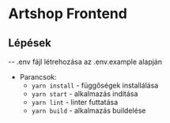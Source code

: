 # Artshop Frontend

## Lépések

-- .env fájl létrehozása az .env.example alapján

- Parancsok:
    -  `yarn install` - függőségek installálása
    -  `yarn start` - alkalmazás indítása
    -  `yarn lint` - linter futtatása
    -  `yarn build` - alkalmazás buildelése